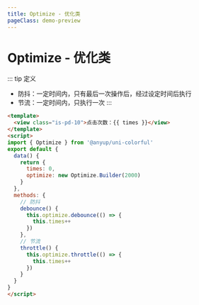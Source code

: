 ```yaml
---
title: Optimize - 优化类
pageClass: demo-preview
---
```


<demo-preview url="pages/js/optimize"/>

# Optimize - 优化类

::: tip 定义
- 防抖：一定时间内，只有最后一次操作后，经过设定时间后执行
- 节流：一定时间内，只执行一次
:::

```html
<template>
  <view class="is-pd-10">点击次数：{{ times }}</view>
</template>
<script>
import { Optimize } from '@anyup/uni-colorful'
export default {
  data() {
    return {
	  times: 0,
      optimize: new Optimize.Builder(2000)
    }
  },
  methods: {
	// 防抖
    debounce() {
      this.optimize.debounce(() => {
        this.times++
      })
    },
	// 节流
	throttle() {
      this.optimize.throttle(() => {
        this.times++
      })
    }
  }
}
</script>
```